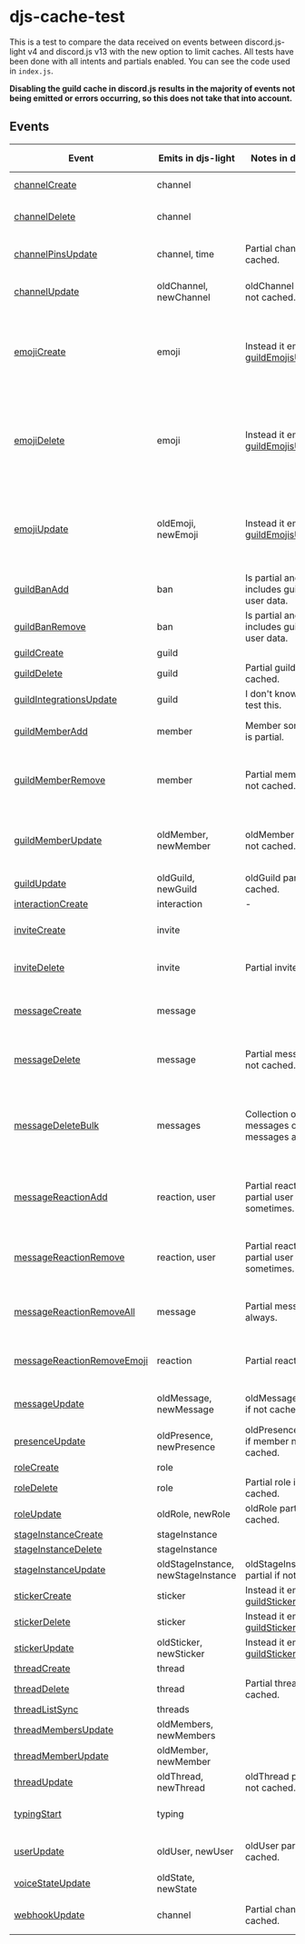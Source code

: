 # djs-cache-test

This is a test to compare the data received on events between discord.js-light v4 and discord.js v13 with the new option to limit caches.
All tests have been done with all intents and partials enabled.
You can see the code used in `index.js`.

**Disabling the guild cache in discord.js results in the majority of events not being emitted or errors occurring, so this does not take that into account.**

## Events
| Event                                                                                                                      | Emits in djs-light                 | Notes in djs-light                                                                                            | Emits in djs                       | Notes in djs                                                                                                            | Managers with cache at 0             |
|----------------------------------------------------------------------------------------------------------------------------|------------------------------------|---------------------------------------------------------------------------------------------------------------|------------------------------------|-------------------------------------------------------------------------------------------------------------------------|--------------------------------------|
| [channelCreate](https://discord.js.org/#/docs/main/master/class/Client?scrollTo=e-channelCreate)                           | channel                            |                                                                                                               | channel                            |                                                                                                                         | ChannelManager, GuildChannelManager  |
| [channelDelete](https://discord.js.org/#/docs/main/master/class/Client?scrollTo=e-channelDelete)                           | channel                            |                                                                                                               | channel?                           | Only emits if channels are cached.                                                                                      | ChannelManager, GuildChannelManager  |
| [channelPinsUpdate](https://discord.js.org/#/docs/master/stable/class/Client?scrollTo=e-channelPinsUpdate)                 | channel, time                      | Partial channel if not cached.                                                                                | channel?, time?                    | Only emits if channels are cached                                                                                       | ChannelManager, GuildChannelManager  |
| [channelUpdate](https://discord.js.org/#/docs/main/master/class/Client?scrollTo=e-channelUpdate)                           | oldChannel, newChannel             | oldChannel partial if not cached.                                                                             | oldChannel?, newChannel?           | Only emits if channels are cached.                                                                                      | ChannelManager, GuildChannelManager  |
| [emojiCreate](https://discord.js.org/#/docs/main/master/class/Client?scrollTo=e-emojiCreate)                               | emoji                              | Instead it emits [guildEmojisUpdate](https://github.com/timotejroiko/discord.js-light#guildemojisupdate).     | emoji                              | If GuildEmojiManager is disabled, it is emitted with every emoji on the server and not only with the new emoji.         | BaseGuildEmojiManager                |
| [emojiDelete](https://discord.js.org/#/docs/main/master/class/Client?scrollTo=e-emojiDelete)                               | emoji                              | Instead it emits [guildEmojisUpdate](https://github.com/timotejroiko/discord.js-light#guildemojisupdate).     | emoji                              | If GuildEmojiManager is disabled it is not emitted, instead emits emojiCreate for each emoji that has not been deleted. | BaseGuildEmojiManager                |
| [emojiUpdate](https://discord.js.org/#/docs/main/master/class/Client?scrollTo=e-emojiUpdate)                               | oldEmoji, newEmoji                 | Instead it emits [guildEmojisUpdate](https://github.com/timotejroiko/discord.js-light#guildemojisupdate).     | oldEmoji, newEmoji                 | If GuildEmojiManager is disabled it is not emitted, instead it emits emojiCreate with the new emoji data.               | BaseGuildEmojiManager                |
| [guildBanAdd](https://discord.js.org/#/docs/main/master/class/Client?scrollTo=e-guildBanAdd)                               | ban                                | Is partial and only includes guild and user data.                                                             | ban                                | Is partial and only includes guild and user data.                                                                       | GuildBanManager                      |
| [guildBanRemove](https://discord.js.org/#/docs/main/master/class/Client?scrollTo=e-guildBanRemove)                         | ban                                | Is partial and only includes guild and user data.                                                             | ban                                | Is partial and only includes guild and user data.                                                                       | GuildBanManager                      |
| [guildCreate](https://discord.js.org/#/docs/main/master/class/Client?scrollTo=e-guildCreate)                               | guild                              |                                                                                                               | guild                              |                                                                                                                         | GuildManager                         |
| [guildDelete](https://discord.js.org/#/docs/main/master/class/Client?scrollTo=e-guildDelete)                               | guild                              | Partial guild if not cached.                                                                                  | guild?                             | Only emits if guilds are cached.                                                                                        | GuildManager                         |
| [guildIntegrationsUpdate](https://discord.js.org/#/docs/main/master/class/Client?scrollTo=e-guildIntegrationsUpdate)       | guild                              | I don't know how to test this.                                                                                | guild                              | I don't know how to test this.                                                                                          | -                                    |
| [guildMemberAdd](https://discord.js.org/#/docs/main/master/class/Client?scrollTo=e-guildMemberAdd)                         | member                             | Member sometimes is partial.                                                                                  | member                             | Crashes if RoleManager is also disabled.                                                                                | GuildMemberManager                   |
| [guildMemberRemove](https://discord.js.org/#/docs/main/master/class/Client?scrollTo=e-guildMemberRemove)                   | member                             | Partial member if not cached.                                                                                 | member                             | Partial member if not cached. Crashes if RoleManager is also disabled.                                                  | GuildMemberManager                   |
| [guildMemberUpdate](https://discord.js.org/#/docs/main/master/class/Client?scrollTo=e-guildMemberUpdate)                   | oldMember, newMember               | oldMember partial if not cached.                                                                              | oldMember, newMember               | oldMember is partial if not cached. Crashes if RoleManager is also disabled.                                            | GuildMemberManager                   |
| [guildUpdate](https://discord.js.org/#/docs/main/master/class/Client?scrollTo=e-guildUpdate)                               | oldGuild, newGuild                 | oldGuild partial if not cached.                                                                               | oldGuild?, newGuild?               | Only emits if guilds are cached.                                                                                        | GuildManager                         |
| [interactionCreate](https://discord.js.org/#/docs/main/master/class/Client?scrollTo=e-interactionCreate)                   | interaction                        | -                                                                                                             | interaction                        | -                                                                                                                       | -                                    |
| [inviteCreate](https://discord.js.org/#/docs/main/master/class/Client?scrollTo=e-inviteCreate)                             | invite                             |                                                                                                               | invite                             | Only emits if channels are cached.                                                                                      | GuildInviteManager                   |
| [inviteDelete](https://discord.js.org/#/docs/main/master/class/Client?scrollTo=e-inviteDelete)                             | invite                             | Partial invite.                                                                                               | invite                             | Only emits if channels are cached.                                                                                      | GuildInviteManager                   |
| [messageCreate](https://discord.js.org/#/docs/main/master/class/Client?scrollTo=e-messageCreate)                           | message                            |                                                                                                               | message?                           | Only emits if messages, channels and guilds are cached.                                                                 | MessageManager                       |
| [messageDelete](https://discord.js.org/#/docs/main/master/class/Client?scrollTo=e-messageDelete)                           | message                            | Partial message if not cached.                                                                                | message                            | Partial message if not cached, only emits if the channel is cached.                                                     | MessageManager                       |
| [messageDeleteBulk](https://discord.js.org/#/docs/main/master/class/Client?scrollTo=e-messageDeleteBulk)                   | messages                           | Collection of deleted messages or partial messages as above.                                                  | messages                           | Collection of deleted messages or partial messages as above, only emits if the channel is cached.                       | MessageManager                       |
| [messageReactionAdd](https://discord.js.org/#/docs/main/master/class/Client?scrollTo=e-messageReactionAdd)                 | reaction, user                     | Partial reaction, partial user sometimes.                                                                     | reaction, user                     | Partial reaction, partial user if not cached. Only emits if channels are cached.                                        | ReactionManager, ReactionUserManager |
| [messageReactionRemove](https://discord.js.org/#/docs/main/master/class/Client?scrollTo=e-messageReactionRemove)           | reaction, user                     | Partial reaction, partial user sometimes.                                                                     | reaction, user                     | Partial reaction, partial user if not cached. Only emits if channels are cached.                                        | ReactionManager, ReactionUserManager |
| [messageReactionRemoveAll](https://discord.js.org/#/docs/main/master/class/Client?scrollTo=e-messageReactionRemoveAll)     | message                            | Partial message always.                                                                                       | message                            | Partial message always. Only emits if channels are cached.                                                              | ReactionManager, ReactionUserManager |
| [messageReactionRemoveEmoji](https://discord.js.org/#/docs/main/master/class/Client?scrollTo=e-messageReactionRemoveEmoji) | reaction                           | Partial reaction.                                                                                             | reaction                           | Partial reaction. Only emits if channels are cached.                                                                    | ReactionManager, ReactionUserManager |
| [messageUpdate](https://discord.js.org/#/docs/main/master/class/Client?scrollTo=e-messageUpdate)                           | oldMessage, newMessage             | oldMessage partial if not cached.                                                                             | oldMessage?, newMessage            | Only emits if channels are cached.                                                                                      | MessageManager                       |
| [presenceUpdate](https://discord.js.org/#/docs/main/master/class/Client?scrollTo=e-presenceUpdate)                         | oldPresence, newPresence           | oldPresence partial if member not cached.                                                                     | oldPresence, newPresence           | Only emits if guild members and users are cached.                                                                       | PresenceManager                      |
| [roleCreate](https://discord.js.org/#/docs/main/master/class/Client?scrollTo=e-roleCreate)                                 | role                               |                                                                                                               | role                               |                                                                                                                         | RoleManager                          |
| [roleDelete](https://discord.js.org/#/docs/main/master/class/Client?scrollTo=e-roleDelete)                                 | role                               | Partial role if not cached.                                                                                   | role?                              | Only emits if roles are cached.                                                                                         | RoleManager                          |
| [roleUpdate](https://discord.js.org/#/docs/main/master/class/Client?scrollTo=e-roleUpdate)                                 | oldRole, newRole                   | oldRole partial if not cached.                                                                                | oldRole?, newRole?                 | Only emits if roles are cached.                                                                                         | RoleManager                          |
| [stageInstanceCreate](https://discord.js.org/#/docs/main/master/class/Client?scrollTo=e-stageInstanceCreate)               | stageInstance                      |                                                                                                               | stageInstance                      | -                                                                                                                       | StageInstanceManager                 |
| [stageInstanceDelete](https://discord.js.org/#/docs/main/master/class/Client?scrollTo=e-stageInstanceDelete)               | stageInstance                      |                                                                                                               | stageInstance                      | -                                                                                                                       | StageInstanceManager                 |
| [stageInstanceUpdate](https://discord.js.org/#/docs/main/master/class/Client?scrollTo=e-stageInstanceUpdate)               | oldStageInstance, newStageInstance | oldStageInstance partial if not cached.                                                                       | oldStageInstance, newStageInstance | -                                                                                                                       | StageInstanceManager                 |
| [stickerCreate](https://discord.js.org/#/docs/main/master/class/Client?scrollTo=e-stickerCreate)                           | sticker                            | Instead it emits [guildStickersUpdate](https://github.com/timotejroiko/discord.js-light#guildstickersupdate). | sticker                            | -                                                                                                                       | GuildStickerManager                  |
| [stickerDelete](https://discord.js.org/#/docs/main/master/class/Client?scrollTo=e-stickerDelete)                           | sticker                            | Instead it emits [guildStickersUpdate](https://github.com/timotejroiko/discord.js-light#guildstickersupdate). | sticker                            | -                                                                                                                       | GuildStickerManager                  |
| [stickerUpdate](https://discord.js.org/#/docs/main/master/class/Client?scrollTo=e-stickerUpdate)                           | oldSticker, newSticker             | Instead it emits [guildStickersUpdate](https://github.com/timotejroiko/discord.js-light#guildstickersupdate). | oldSticker, newSticker             | -                                                                                                                       | GuildStickerManager                  |
| [threadCreate](https://discord.js.org/#/docs/main/master/class/Client?scrollTo=e-threadCreate)                             | thread                             |                                                                                                               | thread                             | -                                                                                                                       | ThreadManager                        |
| [threadDelete](https://discord.js.org/#/docs/main/master/class/Client?scrollTo=e-threadDelete)                             | thread                             | Partial thread if not cached.                                                                                 | thread                             | -                                                                                                                       | ThreadManager                        |
| [threadListSync](https://discord.js.org/#/docs/main/master/class/Client?scrollTo=e-threadListSync)                         | threads                            |                                                                                                               | threads                            | -                                                                                                                       | ThreadManager                        |
| [threadMembersUpdate](https://discord.js.org/#/docs/main/master/class/Client?scrollTo=e-threadMembersUpdate)               | oldMembers, newMembers             |                                                                                                               | oldMembers, newMembers             | -                                                                                                                       | ThreadManager, ThreadMemberManager   |
| [threadMemberUpdate](https://discord.js.org/#/docs/main/master/class/Client?scrollTo=e-threadMemberUpdate)                 | oldMember, newMember               |                                                                                                               | oldMember, newMember               | -                                                                                                                       | ThreadManager, ThreadMemberManager   |
| [threadUpdate](https://discord.js.org/#/docs/main/master/class/Client?scrollTo=e-threadUpdate)                             | oldThread, newThread               | oldThread partial if not cached.                                                                              | oldThread, newThread               | -                                                                                                                       | ThreadManager                        |
| [typingStart](https://discord.js.org/#/docs/main/master/class/Client?scrollTo=e-typingStart)                               | typing                             |                                                                                                               | typing                             | Only emits if channels are cached.                                                                                      | -                                    |
| [userUpdate](https://discord.js.org/#/docs/main/master/class/Client?scrollTo=e-userUpdate)                                 | oldUser, newUser                   | oldUser partial if not cached.                                                                                | oldUser?, newUser?                 | Crashes if the user is not cached. See [issue #6290](https://github.com/discordjs/discord.js/issues/6290).              | UserManager, GuildMemberManager      |
| [voiceStateUpdate](https://discord.js.org/#/docs/main/master/class/Client?scrollTo=e-voiceStateUpdate)                     | oldState, newState                 |                                                                                                               | oldState, newState                 | Includes some partial data.                                                                                             | VoiceStateManager                    |
| [webhookUpdate](https://discord.js.org/#/docs/main/master/class/Client?scrollTo=e-webhookUpdate)                           | channel                            | Partial channel if not cached.                                                                                | channel                            | Only emits if channels are cached.                                                                                      | -                                    |
